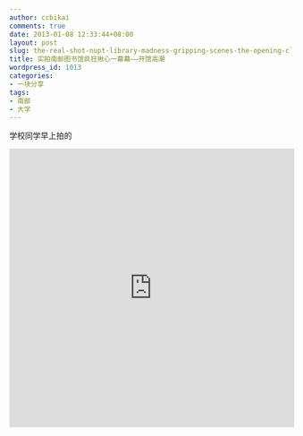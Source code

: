```yaml
---
author: ccbikai
comments: true
date: 2013-01-08 12:33:44+08:00
layout: post
slug: the-real-shot-nupt-library-madness-gripping-scenes-the-opening-climax
title: 实拍南邮图书馆疯狂揪心一幕幕——开馆高潮
wordpress_id: 1013
categories:
- 一块分享
tags:
- 南邮
- 大学
---
```


学校同学早上拍的

<iframe height=498 width=510 src="http://player.youku.com/embed/XNTAwNjU2OTYw" frameborder=0 allowfullscreen></iframe>


